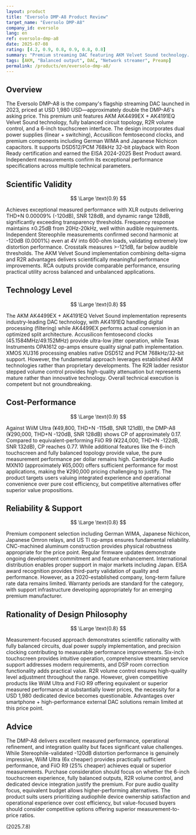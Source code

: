```yaml
---
layout: product
title: "Eversolo DMP-A8 Product Review"
target_name: "Eversolo DMP-A8"
company_id: eversolo
lang: en
ref: eversolo-dmp-a8
date: 2025-07-08
rating: [4.2, 0.9, 0.8, 0.9, 0.8, 0.8]
summary: "Premium streaming DAC featuring AKM Velvet Sound technology. Achieves excellent measured performance with THD+N -120dB and SNR 128dB via XLR outputs. Includes 6-inch touchscreen, fully balanced topology, and R2R volume control, but faces value challenges at USD 1,980 USD pricing."
tags: [AKM, "Balanced output", DAC, "Network streamer", Preamp]
permalink: /products/en/eversolo-dmp-a8/
---
```


## Overview

The Eversolo DMP-A8 is the company's flagship streaming DAC launched in 2023, priced at USD 1,980 USD—approximately double the DMP-A6's asking price. This premium unit features AKM AK4499EX + AK4191EQ Velvet Sound technology, fully balanced circuit topology, R2R volume control, and a 6-inch touchscreen interface. The design incorporates dual power supplies (linear + switching), Accusilicon femtosecond clocks, and premium components including German WIMA and Japanese Nichicon capacitors. It supports DSD512/PCM 768kHz 32-bit playback with Roon Ready certification and earned the EISA 2024-2025 Best Product award. Independent measurements confirm its exceptional performance specifications across multiple technical parameters.

## Scientific Validity

$$ \Large \text{0.9} $$

Achieves exceptional measured performance with XLR outputs delivering THD+N 0.00009% (-120dB), SNR 128dB, and dynamic range 128dB, significantly exceeding transparency thresholds. Frequency response maintains ±0.25dB from 20Hz-20kHz, well within audible requirements. Independent Stereophile measurements confirmed second harmonic at -120dB (0.0001%) even at 4V into 600-ohm loads, validating extremely low distortion performance. Crosstalk measures >-121dB, far below audible thresholds. The AKM Velvet Sound implementation combining delta-sigma and R2R advantages delivers scientifically meaningful performance improvements. RCA outputs provide comparable performance, ensuring practical utility across balanced and unbalanced applications.

## Technology Level

$$ \Large \text{0.8} $$

The AKM AK4499EX + AK4191EQ Velvet Sound implementation represents industry-leading DAC technology, with AK4191EQ handling digital processing (filtering) while AK4499EX performs actual conversion in an optimized split architecture. Accusilicon femtosecond clocks (45.1584MHz/49.152MHz) provide ultra-low jitter operation, while Texas Instruments OPA1612 op-amps ensure quality signal path implementation. XMOS XU316 processing enables native DSD512 and PCM 768kHz/32-bit support. However, the fundamental approach leverages established AKM technologies rather than proprietary developments. The R2R ladder resistor stepped volume control provides high-quality attenuation but represents mature rather than innovative technology. Overall technical execution is competent but not groundbreaking.

## Cost-Performance

$$ \Large \text{0.9} $$

Against WiiM Ultra (¥49,800, THD+N -115dB, SNR 121dB), the DMP-A8 (¥290,000, THD+N -120dB, SNR 128dB) shows CP of approximately 0.17. Compared to equivalent-performing FiiO R9 (¥224,000, THD+N -122dB, SNR 132dB), CP reaches 0.77. While additional features like the 6-inch touchscreen and fully balanced topology provide value, the pure measurement performance per dollar remains high. Cambridge Audio MXN10 (approximately ¥65,000) offers sufficient performance for most applications, making the ¥290,000 pricing challenging to justify. The product targets users valuing integrated experience and operational convenience over pure cost efficiency, but competitive alternatives offer superior value propositions.

## Reliability & Support

$$ \Large \text{0.8} $$

Premium component selection including German WIMA, Japanese Nichicon, Japanese Omron relays, and US TI op-amps ensures fundamental reliability. CNC-machined aluminum construction provides physical robustness appropriate for the price point. Regular firmware updates demonstrate ongoing development commitment and feature enhancement. International distribution enables proper support in major markets including Japan. EISA award recognition provides third-party validation of quality and performance. However, as a 2020-established company, long-term failure rate data remains limited. Warranty periods are standard for the category, with support infrastructure developing appropriately for an emerging premium manufacturer.

## Rationality of Design Philosophy

$$ \Large \text{0.8} $$

Measurement-focused approach demonstrates scientific rationality with fully balanced circuits, dual power supply implementation, and precision clocking contributing to measurable performance improvements. Six-inch touchscreen provides intuitive operation, comprehensive streaming service support addresses modern requirements, and DSP room correction functionality adds practical value. R2R volume control ensures high-quality level adjustment throughout the range. However, given competitive products like WiiM Ultra and FiiO R9 offering equivalent or superior measured performance at substantially lower prices, the necessity for a USD 1,980 dedicated device becomes questionable. Advantages over smartphone + high-performance external DAC solutions remain limited at this price point.

## Advice

The DMP-A8 delivers excellent measured performance, operational refinement, and integration quality but faces significant value challenges. While Stereophile-validated -120dB distortion performance is genuinely impressive, WiiM Ultra (6x cheaper) provides practically sufficient performance, and FiiO R9 (25% cheaper) achieves equal or superior measurements. Purchase consideration should focus on whether the 6-inch touchscreen experience, fully balanced outputs, R2R volume control, and dedicated device integration justify the premium. For pure audio quality focus, equivalent budget allows higher-performing alternatives. The product suits users prioritizing audiophile device ownership satisfaction and operational experience over cost efficiency, but value-focused buyers should consider competitive options offering superior measurement-to-price ratios.

(2025.7.8)